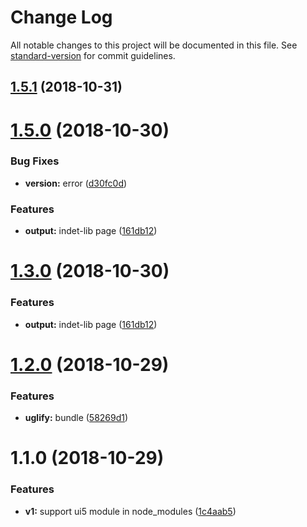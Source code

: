 # Change Log

All notable changes to this project will be documented in this file. See [standard-version](https://github.com/conventional-changelog/standard-version) for commit guidelines.

<a name="1.5.1"></a>
## [1.5.1](https://github.com/Soontao/gulp-copy-ui5-thirdparty-library/compare/v1.5.0...v1.5.1) (2018-10-31)



<a name="1.5.0"></a>
# [1.5.0](https://github.com/Soontao/gulp-copy-ui5-thirdparty-library/compare/v1.2.0...v1.5.0) (2018-10-30)


### Bug Fixes

* **version:** error ([d30fc0d](https://github.com/Soontao/gulp-copy-ui5-thirdparty-library/commit/d30fc0d))


### Features

* **output:** indet-lib page ([161db12](https://github.com/Soontao/gulp-copy-ui5-thirdparty-library/commit/161db12))



<a name="1.3.0"></a>
# [1.3.0](https://github.com/Soontao/gulp-copy-ui5-thirdparty-library/compare/v1.2.0...v1.3.0) (2018-10-30)


### Features

* **output:** indet-lib page ([161db12](https://github.com/Soontao/gulp-copy-ui5-thirdparty-library/commit/161db12))



<a name="1.2.0"></a>
# [1.2.0](https://github.com/Soontao/gulp-copy-ui5-thirdparty-library/compare/v1.1.0...v1.2.0) (2018-10-29)


### Features

* **uglify:** bundle ([58269d1](https://github.com/Soontao/gulp-copy-ui5-thirdparty-library/commit/58269d1))



<a name="1.1.0"></a>
# 1.1.0 (2018-10-29)


### Features

* **v1:** support ui5 module in node_modules ([1c4aab5](https://github.com/Soontao/gulp-copy-ui5-thirdparty-library/commit/1c4aab5))
